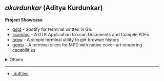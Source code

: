 ## *akurdunkar* (Aditya Kurdunkar)

**Project Showcase**

- [gspt](https://github.com/aditya-K2/gspt) - Spotify for terminal written in Go.
- [scandoc](https://github.com/aditya-K2/scandoc) - A GTK Application to scan Documents and Compile PDFs
- [brow](https://github.com/aditya-K2/brow) - A simple terminal utility to get browser history
- [gomp](https://github.com/aditya-K2/gomp) - A terminal client for MPD with native cover-art rendering capabilities

<details>
    <summary>
        Others
    </summary>
    <ul>
        <div>
            <li> <a href="https://github.com/aditya-K2/lastfm-bulk-scrobbler-cli">lastfm-bulk-scrobbler-cli</a></li> A simple cli utility to bulk scrobble your spotify extended history to LastFM.
        </div>
        <div>
            <li> <a href="https://github.com/aditya-K2/spellfloat">spellfloat</a></li> A Neovim plugin for spelling suggestions inspired from <a href="https://github.com/iamcco/coc-spell-checker">iamcco/coc-spell-checker</a>.
        </div>
        <div>
            <li> <a href="https://github.com/aditya-K2/parsers">parsers</a></li> Parsers for <code>json</code> <code>conf</code>
        </div>
        <div>
            <li> <a href="https://github.com/aditya-K2/termtoggle.nvim">termtoggle.nvim</a></li> A simple neovim plugin to toggle terminal window.
        </div>
    </ul>
</details>

----

- [.dotfiles](https://github.com/aditya-K2/dot)
